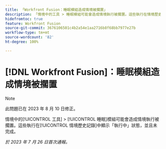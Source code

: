 ```yaml
---
title: 「Workfront Fusion：睡眠模組造成情境被擱置」
description: 「情境中的工具 > 睡眠模組可能會造成情境執行被擱置。這些執行在情境歷史記錄中顯示執行中狀態，並且未完成。」
hidefromtoc: true
feature: Workfront Fusion
source-git-commit: 3676106501c4b2a54e1aa2716b8f68bb7977e27b
workflow-type: tm+mt
source-wordcount: '82'
ht-degree: 100%

---
```



# [!DNL Workfront Fusion]：睡眠模組造成情境被擱置

>[!NOTE]
>
>此問題已在 2023 年 8 月 10 日修正。

情境中的[!UICONTROL 工具] > [!UICONTROL 睡眠]模組可能會造成情境執行被擱置。這些執行在[!UICONTROL 情境歷史記錄]中顯示「執行中」狀態，並且未完成。

_於 2023 年 7 月 26 日首次通報。_

